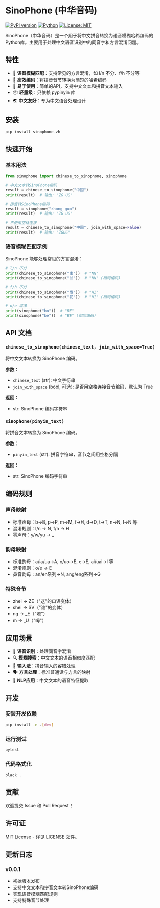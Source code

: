 # SinoPhone (中华音码)

[![PyPI version](https://badge.fury.io/py/sinophone-zh.svg)](https://badge.fury.io/py/sinophone-zh)
[![Python](https://img.shields.io/pypi/pyversions/sinophone-zh.svg)](https://pypi.org/project/sinophone-zh/)
[![License: MIT](https://img.shields.io/badge/License-MIT-yellow.svg)](https://opensource.org/licenses/MIT)

SinoPhone（中华音码）是一个用于将中文拼音转换为语音模糊哈希编码的Python库。主要用于处理中文语音识别中的同音字和方言混淆问题。

## 特性

- 🎯 **语音模糊匹配**：支持常见的方言混淆，如 l/n 不分、f/h 不分等
- 🚀 **高效编码**：将拼音音节转换为简短的哈希编码
- 🔧 **易于使用**：简单的API，支持中文文本和拼音文本输入
- 📦 **轻量级**：只依赖 pypinyin 库
- 🌏 **中文友好**：专为中文语音处理设计

## 安装

```bash
pip install sinophone-zh
```

## 快速开始

### 基本用法

```python
from sinophone import chinese_to_sinophone, sinophone

# 中文文本转SinoPhone编码
result = chinese_to_sinophone("中国")
print(result)  # 输出: "ZG UG"

# 拼音转SinoPhone编码
result = sinophone("zhong guo")
print(result)  # 输出: "ZG UG"

# 不使用空格连接
result = chinese_to_sinophone("中国", join_with_space=False)
print(result)  # 输出: "ZGUG"
```

### 语音模糊匹配示例

SinoPhone 能够处理常见的方言混淆：

```python
# l/n 不分
print(chinese_to_sinophone("南"))  # "NN"
print(chinese_to_sinophone("兰"))  # "NN" (相同编码)

# f/h 不分
print(chinese_to_sinophone("发"))  # "HI"
print(chinese_to_sinophone("花"))  # "HI" (相同编码)

# o/e 混淆
print(sinophone("bo"))  # "BE"
print(sinophone("be"))  # "BE" (相同编码)
```

## API 文档

### `chinese_to_sinophone(chinese_text, join_with_space=True)`

将中文文本转换为 SinoPhone 编码。

**参数：**
- `chinese_text` (str): 中文字符串
- `join_with_space` (bool, 可选): 是否用空格连接音节编码，默认为 True

**返回：**
- str: SinoPhone 编码字符串

### `sinophone(pinyin_text)`

将拼音文本转换为 SinoPhone 编码。

**参数：**
- `pinyin_text` (str): 拼音字符串，音节之间用空格分隔

**返回：**
- str: SinoPhone 编码字符串

## 编码规则

### 声母映射
- 标准声母：b→B, p→P, m→M, f→H, d→D, t→T, n→N, l→N 等
- 混淆规则：l/n → N, f/h → H
- 零声母：y/w/yu → _

### 韵母映射
- 标准韵母：a/ia/ua→A, o/uo→E, e→E, ai/uai→I 等
- 混淆规则：o/e → E
- 鼻音韵母：an/en系列→N, ang/eng系列→G

### 特殊音节
- zhei → ZE（"这"的口语变体）
- shei → SV（"谁"的变体）
- ng → _E（"嗯"）
- m → _U（"呣"）

## 应用场景

- 🎤 **语音识别**：处理同音字混淆
- 🔍 **模糊搜索**：中文文本的语音相似度匹配
- 📝 **输入法**：拼音输入的容错处理
- 🗣️ **方言处理**：标准普通话与方言的映射
- 🤖 **NLP应用**：中文文本的语音特征提取

## 开发

### 安装开发依赖

```bash
pip install -e .[dev]
```

### 运行测试

```bash
pytest
```

### 代码格式化

```bash
black .
```

## 贡献

欢迎提交 Issue 和 Pull Request！

## 许可证

MIT License - 详见 [LICENSE](LICENSE) 文件。

## 更新日志

### v0.0.1
- 初始版本发布
- 支持中文文本和拼音文本转SinoPhone编码
- 实现语音模糊匹配规则
- 支持特殊音节处理
